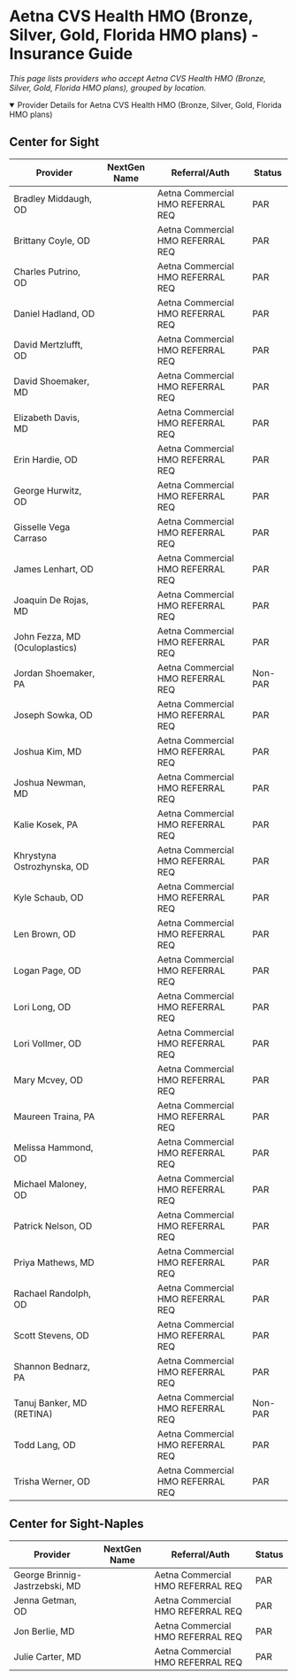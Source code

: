 # Aetna CVS Health HMO (Bronze, Silver, Gold, Florida HMO plans) - Insurance Guide

*This page lists providers who accept Aetna CVS Health HMO (Bronze, Silver, Gold, Florida HMO plans), grouped by location.*

<details open><summary>Provider Details for Aetna CVS Health HMO (Bronze, Silver, Gold, Florida HMO plans)</summary>

## Center for Sight

| Provider | NextGen Name | Referral/Auth | Status |
|----------|-------------|--------------|--------|
| Bradley Middaugh, OD |  | Aetna Commercial HMO REFERRAL REQ | PAR |
| Brittany Coyle, OD |  | Aetna Commercial HMO REFERRAL REQ | PAR |
| Charles Putrino, OD |  | Aetna Commercial HMO REFERRAL REQ | PAR |
| Daniel Hadland, OD |  | Aetna Commercial HMO REFERRAL REQ | PAR |
| David Mertzlufft, OD |  | Aetna Commercial HMO REFERRAL REQ | PAR |
| David Shoemaker, MD |  | Aetna Commercial HMO REFERRAL REQ | PAR |
| Elizabeth Davis, MD |  | Aetna Commercial HMO REFERRAL REQ | PAR |
| Erin Hardie, OD |  | Aetna Commercial HMO REFERRAL REQ | PAR |
| George Hurwitz, OD |  | Aetna Commercial HMO REFERRAL REQ | PAR |
| Gisselle Vega Carraso |  | Aetna Commercial HMO REFERRAL REQ | PAR |
| James Lenhart, OD |  | Aetna Commercial HMO REFERRAL REQ | PAR |
| Joaquin De Rojas, MD |  | Aetna Commercial HMO REFERRAL REQ | PAR |
| John Fezza, MD (Oculoplastics) |  | Aetna Commercial HMO REFERRAL REQ | PAR |
| Jordan Shoemaker, PA |  | Aetna Commercial HMO REFERRAL REQ | Non-PAR |
| Joseph Sowka, OD |  | Aetna Commercial HMO REFERRAL REQ | PAR |
| Joshua Kim, MD |  | Aetna Commercial HMO REFERRAL REQ | PAR |
| Joshua Newman, MD |  | Aetna Commercial HMO REFERRAL REQ | PAR |
| Kalie Kosek, PA |  | Aetna Commercial HMO REFERRAL REQ | PAR |
| Khrystyna Ostrozhynska, OD |  | Aetna Commercial HMO REFERRAL REQ | PAR |
| Kyle Schaub, OD |  | Aetna Commercial HMO REFERRAL REQ | PAR |
| Len Brown, OD |  | Aetna Commercial HMO REFERRAL REQ | PAR |
| Logan Page, OD |  | Aetna Commercial HMO REFERRAL REQ | PAR |
| Lori Long, OD |  | Aetna Commercial HMO REFERRAL REQ | PAR |
| Lori Vollmer, OD |  | Aetna Commercial HMO REFERRAL REQ | PAR |
| Mary Mcvey, OD |  | Aetna Commercial HMO REFERRAL REQ | PAR |
| Maureen Traina, PA |  | Aetna Commercial HMO REFERRAL REQ | PAR |
| Melissa Hammond, OD |  | Aetna Commercial HMO REFERRAL REQ | PAR |
| Michael Maloney, OD |  | Aetna Commercial HMO REFERRAL REQ | PAR |
| Patrick Nelson, OD |  | Aetna Commercial HMO REFERRAL REQ | PAR |
| Priya Mathews, MD |  | Aetna Commercial HMO REFERRAL REQ | PAR |
| Rachael Randolph, OD |  | Aetna Commercial HMO REFERRAL REQ | PAR |
| Scott Stevens, OD |  | Aetna Commercial HMO REFERRAL REQ | PAR |
| Shannon Bednarz, PA |  | Aetna Commercial HMO REFERRAL REQ | PAR |
| Tanuj Banker, MD (RETINA) |  | Aetna Commercial HMO REFERRAL REQ | Non-PAR |
| Todd Lang, OD |  | Aetna Commercial HMO REFERRAL REQ | PAR |
| Trisha Werner, OD |  | Aetna Commercial HMO REFERRAL REQ | PAR |

## Center for Sight-Naples

| Provider | NextGen Name | Referral/Auth | Status |
|----------|-------------|--------------|--------|
| George Brinnig-Jastrzebski, MD |  | Aetna Commercial HMO REFERRAL REQ | PAR |
| Jenna Getman, OD |  | Aetna Commercial HMO REFERRAL REQ | PAR |
| Jon Berlie, MD |  | Aetna Commercial HMO REFERRAL REQ | PAR |
| Julie Carter, MD |  | Aetna Commercial HMO REFERRAL REQ | PAR |

</details>

